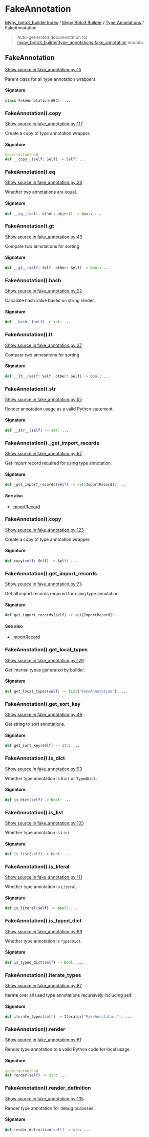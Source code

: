 # FakeAnnotation

[Mypy_boto3_builder Index](../../README.md#mypy_boto3_builder-index) / [Mypy Boto3 Builder](../index.md#mypy-boto3-builder) / [Type Annotations](./index.md#type-annotations) / FakeAnnotation

> Auto-generated documentation for [mypy_boto3_builder.type_annotations.fake_annotation](https://github.com/youtype/mypy_boto3_builder/blob/main/mypy_boto3_builder/type_annotations/fake_annotation.py) module.

## FakeAnnotation

[Show source in fake_annotation.py:15](https://github.com/youtype/mypy_boto3_builder/blob/main/mypy_boto3_builder/type_annotations/fake_annotation.py#L15)

Parent class for all type annotation wrappers.

#### Signature

```python
class FakeAnnotation(ABC): ...
```

### FakeAnnotation().__copy__

[Show source in fake_annotation.py:117](https://github.com/youtype/mypy_boto3_builder/blob/main/mypy_boto3_builder/type_annotations/fake_annotation.py#L117)

Create a copy of type annotation wrapper.

#### Signature

```python
@abstractmethod
def __copy__(self: Self) -> Self: ...
```

### FakeAnnotation().__eq__

[Show source in fake_annotation.py:28](https://github.com/youtype/mypy_boto3_builder/blob/main/mypy_boto3_builder/type_annotations/fake_annotation.py#L28)

Whether two annotations are equal.

#### Signature

```python
def __eq__(self, other: object) -> bool: ...
```

### FakeAnnotation().__gt__

[Show source in fake_annotation.py:43](https://github.com/youtype/mypy_boto3_builder/blob/main/mypy_boto3_builder/type_annotations/fake_annotation.py#L43)

Compare two annotations for sorting.

#### Signature

```python
def __gt__(self: Self, other: Self) -> bool: ...
```

### FakeAnnotation().__hash__

[Show source in fake_annotation.py:22](https://github.com/youtype/mypy_boto3_builder/blob/main/mypy_boto3_builder/type_annotations/fake_annotation.py#L22)

Calculate hash value based on string render.

#### Signature

```python
def __hash__(self) -> int: ...
```

### FakeAnnotation().__lt__

[Show source in fake_annotation.py:37](https://github.com/youtype/mypy_boto3_builder/blob/main/mypy_boto3_builder/type_annotations/fake_annotation.py#L37)

Compare two annotations for sorting.

#### Signature

```python
def __lt__(self: Self, other: Self) -> bool: ...
```

### FakeAnnotation().__str__

[Show source in fake_annotation.py:55](https://github.com/youtype/mypy_boto3_builder/blob/main/mypy_boto3_builder/type_annotations/fake_annotation.py#L55)

Render annotation usage as a valid Python statement.

#### Signature

```python
def __str__(self) -> str: ...
```

### FakeAnnotation()._get_import_records

[Show source in fake_annotation.py:67](https://github.com/youtype/mypy_boto3_builder/blob/main/mypy_boto3_builder/type_annotations/fake_annotation.py#L67)

Get import record required for using type annotation.

#### Signature

```python
def _get_import_records(self) -> set[ImportRecord]: ...
```

#### See also

- [ImportRecord](../import_helpers/import_record.md#importrecord)

### FakeAnnotation().copy

[Show source in fake_annotation.py:123](https://github.com/youtype/mypy_boto3_builder/blob/main/mypy_boto3_builder/type_annotations/fake_annotation.py#L123)

Create a copy of type annotation wrapper.

#### Signature

```python
def copy(self: Self) -> Self: ...
```

### FakeAnnotation().get_import_records

[Show source in fake_annotation.py:73](https://github.com/youtype/mypy_boto3_builder/blob/main/mypy_boto3_builder/type_annotations/fake_annotation.py#L73)

Get all import records required for using type annotation.

#### Signature

```python
def get_import_records(self) -> set[ImportRecord]: ...
```

#### See also

- [ImportRecord](../import_helpers/import_record.md#importrecord)

### FakeAnnotation().get_local_types

[Show source in fake_annotation.py:129](https://github.com/youtype/mypy_boto3_builder/blob/main/mypy_boto3_builder/type_annotations/fake_annotation.py#L129)

Get internal types generated by builder.

#### Signature

```python
def get_local_types(self) -> list["FakeAnnotation"]: ...
```

### FakeAnnotation().get_sort_key

[Show source in fake_annotation.py:49](https://github.com/youtype/mypy_boto3_builder/blob/main/mypy_boto3_builder/type_annotations/fake_annotation.py#L49)

Get string to sort annotations.

#### Signature

```python
def get_sort_key(self) -> str: ...
```

### FakeAnnotation().is_dict

[Show source in fake_annotation.py:93](https://github.com/youtype/mypy_boto3_builder/blob/main/mypy_boto3_builder/type_annotations/fake_annotation.py#L93)

Whether type annotation is `Dict` or `TypedDict`.

#### Signature

```python
def is_dict(self) -> bool: ...
```

### FakeAnnotation().is_list

[Show source in fake_annotation.py:105](https://github.com/youtype/mypy_boto3_builder/blob/main/mypy_boto3_builder/type_annotations/fake_annotation.py#L105)

Whether type annotation is `List`.

#### Signature

```python
def is_list(self) -> bool: ...
```

### FakeAnnotation().is_literal

[Show source in fake_annotation.py:111](https://github.com/youtype/mypy_boto3_builder/blob/main/mypy_boto3_builder/type_annotations/fake_annotation.py#L111)

Whether type annotation is `Literal`.

#### Signature

```python
def is_literal(self) -> bool: ...
```

### FakeAnnotation().is_typed_dict

[Show source in fake_annotation.py:99](https://github.com/youtype/mypy_boto3_builder/blob/main/mypy_boto3_builder/type_annotations/fake_annotation.py#L99)

Whether type annotation is `TypedDict`.

#### Signature

```python
def is_typed_dict(self) -> bool: ...
```

### FakeAnnotation().iterate_types

[Show source in fake_annotation.py:87](https://github.com/youtype/mypy_boto3_builder/blob/main/mypy_boto3_builder/type_annotations/fake_annotation.py#L87)

Iterate over all used type annotations recursively including self.

#### Signature

```python
def iterate_types(self) -> Iterator["FakeAnnotation"]: ...
```

### FakeAnnotation().render

[Show source in fake_annotation.py:61](https://github.com/youtype/mypy_boto3_builder/blob/main/mypy_boto3_builder/type_annotations/fake_annotation.py#L61)

Render type annotation to a valid Python code for local usage.

#### Signature

```python
@abstractmethod
def render(self) -> str: ...
```

### FakeAnnotation().render_definition

[Show source in fake_annotation.py:135](https://github.com/youtype/mypy_boto3_builder/blob/main/mypy_boto3_builder/type_annotations/fake_annotation.py#L135)

Render type annotation for debug purposes.

#### Signature

```python
def render_definition(self) -> str: ...
```
